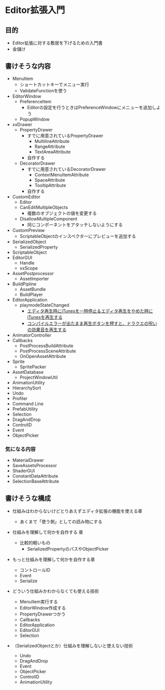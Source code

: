 Editor拡張入門
=============

## 目的

* Editor拡張に対する敷居を下げるための入門書
* 金儲け

## 書けそうな内容

* MenuItem
	* ショートカットキーでメニュー実行
	* ValidateFunctionを使う
* EditorWindow
	* PreferenceItem
		* Editorの設定を行うときはPreferenceWindowにメニューを追加しよう
	* PopupWindow
* xxDrawer
	* PropertyDrawer
		* すでに用意されているPropertyDrawer
			* MultilineAttribute
			* RangeAttribute
			* TextAreaAttribute
		* 自作する
	* DecoratorDrawer
		* すでに用意されているDecoratorDrawer
			* ContextMenuItemAttribute
			* SpaceAttribute
			* TooltipAttribute
		* 自作する
* CustomEditor
	* Editor
	* CanEditMultipleObjects
		 * 複数のオブジェクトの値を変更する
	* DisallowMultipleComponent
		* 同じコンポーネントをアタッチしないようにする
* CustomPreview
	* ScriptableObjectのインスペクターにプレビューを追加する
* SerializedObject
	* SerializedProperty
* ScriptableObject
* EditorGUI
	* Handle
	* xxScope
* AssetPostprocessor
	* AssetImporter
* BuildPipline
	* AssetBundle
	* BuildPlayer
* EditorApplication
	* playmodeStateChanged
		* [エディタ再生時にiTunesを一時停止＆エディタ再生をやめた時にiTunesを再生する](https://gist.github.com/anchan828/4af242328bbdfbfd6c41)
		* [コンパイルエラーが出たまま再生ボタンを押すと、ドラクエの呪いの効果音を再生する](https://gist.github.com/anchan828/13c901d5daa9f7502d65)
* AnimatorController
* Callbacks
	* PostProcessBuildAttribute
	* PostProcessSceneAttribute
	* OnOpenAssetAttribute
* Sprite
	* SpritePacker
* AssetDatabase
	* ProjectWindowUtil
* AnimationUtility
* HierarchySort
* Undo
* Profiler
* Command Line
* PrefabUtility
* Selection
* DragAndDrop
* ControlID
* Event
* ObjectPicker




### 気になる内容

* MaterialDrawer
* SaveAssetsProcessor
* ShaderGUI
* ConstantDataAttribute
* SelectionBaseAttribute


## 書けそうな構成

*  仕組みはわからないけどとりあえずエディタ拡張の機能を使える章
	* あくまで「使う側」としての読み物にする
* 仕組みを理解して何かを自作する 章
	* 比較的軽いもの
		* SerializedPropertyのパスやObjectPicker
* もっと仕組みを理解して何かを自作する章
	* コントロールID
	* Event
	* Serialize 

* どういう仕組みかわからなくても使える技術
	* MenuItem実行する
	* EditorWindow作成する
	* PropertyDrawerつかう
	* Callbacks
	* EditorApplication
	* EditorGUI
	* Selection
* （SerializedObjectとか）仕組みを理解しないと使えない技術
	* Undo
	* DragAndDrop
	* Event
	* ObjectPicker
	* ControlID
	* AnimationUtility